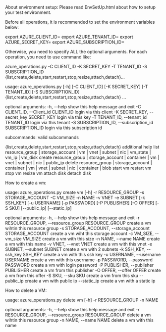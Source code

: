 About environment setup: Please read EnvSetUp.html about how to setup your test environment.

Before all operations, it is recommended to set the environment variables below:

export AZURE_CLIENT_ID=
export AZURE_TENANT_ID=
export AZURE_SECRET_KEY=
export AZURE_SUBSCRIPTION_ID=

Otherwise, you need to specify ALL the optional arguments. For each operation, you need to use command like:

azure_operations.py -C CLIENT_ID -K SECRET_KEY -T TENANT_ID -S SUBSCRIPTION_ID {list,create,delete,start,restart,stop,resize,attach,detach}...

usage: azure_operations.py [-h] [-C CLIENT_ID] [-K SECRET_KEY] [-T TENANT_ID]
                           [-S SUBSCRIPTION_ID]
                           {list,create,delete,start,restart,stop,resize,attach,detach}
                           ...

optional arguments:
  -h, --help            show this help message and exit
  -C CLIENT_ID, --Client_id CLIENT_ID
                        login via this client
  -K SECRET_KEY, --secret_key SECRET_KEY
                        login via this key
  -T TENANT_ID, --tenant_id TENANT_ID
                        login via this tenant
  -S SUBSCRIPTION_ID, --subscription_id SUBSCRIPTION_ID
                        login via this subscription id

subcommands:
  valid subcommands

  {list,create,delete,start,restart,stop,resize,attach,detach}
                        additional help
    list                resource_group | storage_account | vm | vnet | subnet
                        | nic | vm_state | vm_ip | vm_disk
    create              resource_group | storage_account | container | vm |
                        vnet | subnet | nic | public_ip
    delete              resource_group | storage_account | container | vm |
                        vnet | subnet | nic | container | blob
    start               vm
    restart             vm
    stop                vm
    resize              vm
    attach              disk
    detach              disk

How to create a vm:

usage: azure_operations.py create vm [-h] -r RESOURCE_GROUP -s STORAGE_ACCOUNT
                                     -C VM_SIZE -n NAME -v VNET -e SUBNET
                                     [-k SSH_KEY] [-u USERNAME] [-p PASSWORD]
                                     [-P PUBLISHER] [-O OFFER] [-S SKU]
                                     [--public_ip] [--static_ip]

optional arguments:
  -h, --help            show this help message and exit
  -r RESOURCE_GROUP, --resource_group RESOURCE_GROUP
                        create a vm wihtin this resource group
  -s STORAGE_ACCOUNT, --storage_account STORAGE_ACCOUNT
                        create a vm wiht this storage account
  -c VM_SIZE, --vm_size VM_SIZE
                        create a vm with this size
  -n NAME, --name NAME  create a vm with this name
  -v VNET, --vnet VNET  create a vm with this vnet
  -e SUBNET, --subnet SUBNET
                        create a vm with 2 subnets
  -k SSH_KEY, --ssh_key SSH_KEY
                        create a vm with this ssh key
  -u USERNAME, --username USERNAME
                        create a vm with this username
  -p PASSWORD, --password PASSWORD
                        create a vm with login password
  -P PUBLISHER, --publisher PUBLISHER
                        create a vm from this publisher
  -O OFFER, --offer OFFER
                        create a vm from this offer
  -S SKU, --sku SKU     create a vm from this sku
  --public_ip           create a vm with public ip
  --static_ip           create a vm with a static ip


How to delete a VM:

usage: azure_operations.py delete vm [-h] -r RESOURCE_GROUP -n NAME

optional arguments:
  -h, --help            show this help message and exit
  -r RESOURCE_GROUP, --resource_group RESOURCE_GROUP
                        delete a vm wihtin this resource group
  -n NAME, --name NAME  delete a vm with this name
